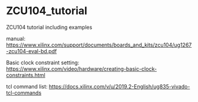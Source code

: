 # ZCU104_tutorial
ZCU104 tutorial including examples

manual:
https://www.xilinx.com/support/documents/boards_and_kits/zcu104/ug1267-zcu104-eval-bd.pdf

Basic clock constraint setting:
https://www.xilinx.com/video/hardware/creating-basic-clock-constraints.html

tcl command list:
https://docs.xilinx.com/v/u/2019.2-English/ug835-vivado-tcl-commands
